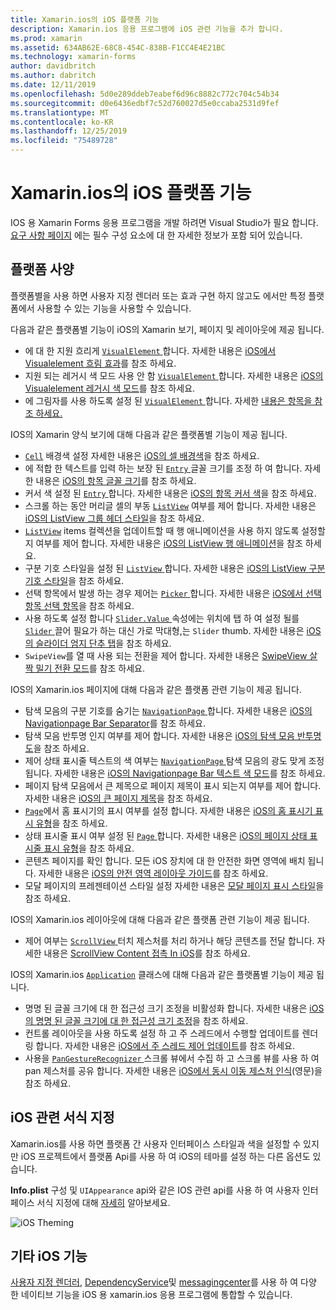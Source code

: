 ```yaml
---
title: Xamarin.ios의 iOS 플랫폼 기능
description: Xamarin.ios 응용 프로그램에 iOS 관련 기능을 추가 합니다.
ms.prod: xamarin
ms.assetid: 634AB62E-68C8-454C-838B-F1CC4E4E21BC
ms.technology: xamarin-forms
author: davidbritch
ms.author: dabritch
ms.date: 12/11/2019
ms.openlocfilehash: 5d0e289ddeb7eabef6d96c8882c772c704c54b34
ms.sourcegitcommit: d0e6436edbf7c52d760027d5e0ccaba2531d9fef
ms.translationtype: MT
ms.contentlocale: ko-KR
ms.lasthandoff: 12/25/2019
ms.locfileid: "75489728"
---
```

# <a name="ios-platform-features-in-xamarinforms"></a>Xamarin.ios의 iOS 플랫폼 기능

IOS 용 Xamarin Forms 응용 프로그램을 개발 하려면 Visual Studio가 필요 합니다. [요구 사항 페이지](~/get-started/requirements.md) 에는 필수 구성 요소에 대 한 자세한 정보가 포함 되어 있습니다.

## <a name="platform-specifics"></a>플랫폼 사양

플랫폼별을 사용 하면 사용자 지정 렌더러 또는 효과 구현 하지 않고도 에서만 특정 플랫폼에서 사용할 수 있는 기능을 사용할 수 있습니다.

다음과 같은 플랫폼별 기능이 iOS의 Xamarin 보기, 페이지 및 레이아웃에 제공 됩니다.

- 에 대 한 지원 흐리게 [ `VisualElement` ](xref:Xamarin.Forms.VisualElement)합니다. 자세한 내용은 [iOS에서 Visualelement 흐림 효과](visualelement-blur.md)를 참조 하세요.
- 지원 되는 레거시 색 모드 사용 안 함 [ `VisualElement` ](xref:Xamarin.Forms.VisualElement)합니다. 자세한 내용은 [iOS의 Visualelement 레거시 색 모드](legacy-color-mode.md)를 참조 하세요.
- 에 그림자를 사용 하도록 설정 된 [ `VisualElement` ](xref:Xamarin.Forms.VisualElement)합니다. 자세한 [내용은 항목을 참조 하세요.](visualelement-drop-shadow.md)

IOS의 Xamarin 양식 보기에 대해 다음과 같은 플랫폼별 기능이 제공 됩니다.

- [`Cell`](xref:Xamarin.Forms.Cell) 배경색 설정 자세한 내용은 [iOS의 셀 배경색](cell-background-color.md)을 참조 하세요.
- 에 적합 한 텍스트를 입력 하는 보장 된 [ `Entry` ](xref:Xamarin.Forms.Entry) 글꼴 크기를 조정 하 여 합니다. 자세한 내용은 [iOS의 항목 글꼴 크기](entry-font-size.md)를 참조 하세요.
- 커서 색 설정 된 [ `Entry` ](xref:Xamarin.Forms.Entry)합니다. 자세한 내용은 [iOS의 항목 커서 색](entry-cursor-color.md)을 참조 하세요.
- 스크롤 하는 동안 머리글 셀의 부동 [`ListView`](xref:Xamarin.Forms.ListView) 여부를 제어 합니다. 자세한 내용은 [iOS의 ListView 그룹 헤더 스타일](listview-group-header-style.md)을 참조 하세요.
- [`ListView`](xref:Xamarin.Forms.ListView) items 컬렉션을 업데이트할 때 행 애니메이션을 사용 하지 않도록 설정할지 여부를 제어 합니다. 자세한 내용은 [iOS의 ListView 행 애니메이션](listview-row-animations.md)을 참조 하세요.
- 구분 기호 스타일을 설정 된 [ `ListView` ](xref:Xamarin.Forms.ListView)합니다. 자세한 내용은 [iOS의 ListView 구분 기호 스타일](listview-separator-style.md)을 참조 하세요.
- 선택 항목에서 발생 하는 경우 제어는 [ `Picker` ](xref:Xamarin.Forms.Picker)합니다. 자세한 내용은 [iOS에서 선택 항목 선택 항목](picker-selection.md)을 참조 하세요.
- 사용 하도록 설정 합니다 [ `Slider.Value` ](xref:Xamarin.Forms.Slider.Value) 속성에는 위치에 탭 하 여 설정 될를 [ `Slider` ](xref:Xamarin.Forms.Slider) 끌어 필요가 하는 대신 가로 막대형,는 `Slider` thumb. 자세한 내용은 [iOS의 슬라이더 엄지 단추 탭](slider-thumb.md)을 참조 하세요.
- `SwipeView`를 열 때 사용 되는 전환을 제어 합니다. 자세한 내용은 [SwipeView 살짝 밀기 전환 모드](swipeview-swipetransitionmode.md)를 참조 하세요.

IOS의 Xamarin.ios 페이지에 대해 다음과 같은 플랫폼 관련 기능이 제공 됩니다.

- 탐색 모음의 구분 기호를 숨기는 [ `NavigationPage` ](xref:Xamarin.Forms.NavigationPage)합니다. 자세한 내용은 [iOS의 Navigationpage Bar Separator](navigation-bar-separator.md)를 참조 하세요.
- 탐색 모음 반투명 인지 여부를 제어 합니다. 자세한 내용은 [iOS의 탐색 모음 반투명도](navigation-bar-translucent.md)을 참조 하세요.
- 제어 상태 표시줄 텍스트의 색 여부는 [ `NavigationPage` ](xref:Xamarin.Forms.NavigationPage) 탐색 모음의 광도 맞게 조정 됩니다. 자세한 내용은 [iOS의 Navigationpage Bar 텍스트 색 모드](status-bar-text-color.md)를 참조 하세요.
- 페이지 탐색 모음에서 큰 제목으로 페이지 제목이 표시 되는지 여부를 제어 합니다. 자세한 내용은 [iOS의 큰 페이지 제목](page-large-title.md)을 참조 하세요.
- [`Page`](xref:Xamarin.Forms.Page)에서 홈 표시기의 표시 여부를 설정 합니다. 자세한 내용은 [iOS의 홈 표시기 표시 유형](page-home-indicator.md)을 참조 하세요.
- 상태 표시줄 표시 여부 설정 된 [ `Page` ](xref:Xamarin.Forms.Page)합니다. 자세한 내용은 [iOS의 페이지 상태 표시줄 표시 유형](page-status-bar-visibility.md)을 참조 하세요.
- 콘텐츠 페이지를 확인 합니다. 모든 iOS 장치에 대 한 안전한 화면 영역에 배치 됩니다. 자세한 내용은 [iOS의 안전 영역 레이아웃 가이드](page-safe-area-layout.md)를 참조 하세요.
- 모달 페이지의 프레젠테이션 스타일 설정 자세한 내용은 [모달 페이지 표시 스타일](page-presentation-style.md)을 참조 하세요.

IOS의 Xamarin.ios 레이아웃에 대해 다음과 같은 플랫폼 관련 기능이 제공 됩니다.

- 제어 여부는 [ `ScrollView` ](xref:Xamarin.Forms.ScrollView) 터치 제스처를 처리 하거나 해당 콘텐츠를 전달 합니다. 자세한 내용은 [ScrollView Content 접촉 In iOS](scrollview-content-touches.md)를 참조 하세요.

IOS의 Xamarin.ios [`Application`](xref:Xamarin.Forms.Application) 클래스에 대해 다음과 같은 플랫폼별 기능이 제공 됩니다.

- 명명 된 글꼴 크기에 대 한 접근성 크기 조정을 비활성화 합니다. 자세한 내용은 [iOS의 명명 된 글꼴 크기에 대 한 접근성 크기 조정](named-font-size-scaling.md)을 참조 하세요.
- 컨트롤 레이아웃을 사용 하도록 설정 하 고 주 스레드에서 수행할 업데이트를 렌더링 합니다. 자세한 내용은 [iOS에서 주 스레드 제어 업데이트](main-thread-updates-ui.md)를 참조 하세요.
- 사용을 [ `PanGestureRecognizer` ](xref:Xamarin.Forms.PanGestureRecognizer) 스크롤 뷰에서 수집 하 고 스크롤 뷰를 사용 하 여 pan 제스처를 공유 합니다. 자세한 내용은 [iOS에서 동시 이동 제스처 인식](application-pan-gesture.md)(영문)을 참조 하세요.

## <a name="ios-specific-formatting"></a>iOS 관련 서식 지정

Xamarin.ios를 사용 하면 플랫폼 간 사용자 인터페이스 스타일과 색을 설정할 수 있지만 iOS 프로젝트에서 플랫폼 Api를 사용 하 여 iOS의 테마를 설정 하는 다른 옵션도 있습니다.

**Info.plist** 구성 및 `UIAppearance` api와 같은 IOS 관련 api를 사용 하 여 사용자 인터페이스 서식 지정에 대해 [자세히](formatting.md) 알아보세요.

![](images/status-white-sml.png "iOS Theming")

## <a name="other-ios-features"></a>기타 iOS 기능

[사용자 지정 렌더러](~/xamarin-forms/app-fundamentals/custom-renderer/index.md), [DependencyService](~/xamarin-forms/app-fundamentals/dependency-service/index.md)및 [messagingcenter](~/xamarin-forms/app-fundamentals/messaging-center.md)를 사용 하 여 다양 한 네이티브 기능을 iOS 용 xamarin.ios 응용 프로그램에 통합할 수 있습니다.
